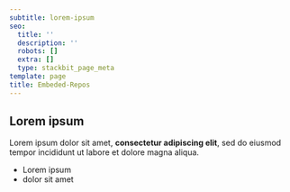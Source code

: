 ```yaml
---
subtitle: lorem-ipsum
seo:
  title: ''
  description: ''
  robots: []
  extra: []
  type: stackbit_page_meta
template: page
title: Embeded-Repos
---
```

## Lorem ipsum

Lorem ipsum dolor sit amet, **consectetur adipiscing elit**, sed do eiusmod tempor incididunt ut labore et dolore magna aliqua.

- Lorem ipsum
- dolor sit amet